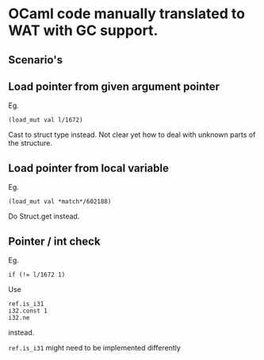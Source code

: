 OCaml code manually translated to WAT with GC support. 
===

Scenario's
---

Load pointer from given argument pointer
---
Eg. 
```
(load_mut val l/1672)
```

Cast to struct type instead. Not clear yet how to deal with unknown parts of the structure.

Load pointer from local variable
---
Eg.
```
(load_mut val *match*/602188)
```

Do Struct.get instead.

Pointer / int check
---
Eg. 
```
if (!= l/1672 1)
```

Use
```
ref.is_i31
i32.const 1
i32.ne
```
instead.

`ref.is_i31` might need to be implemented differently